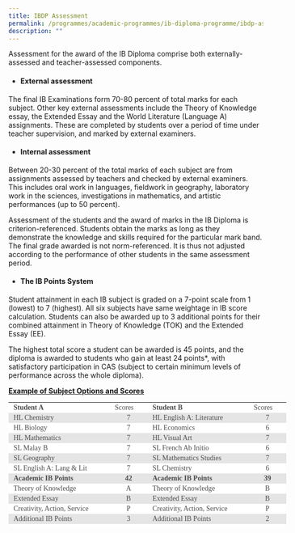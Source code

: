 ```yaml
---
title: IBDP Assessment
permalink: /programmes/academic-programmes/ib-diploma-programme/ibdp-assessment/
description: ""
---
```

Assessment for the award of the IB Diploma comprise both externally-assessed and teacher-assessed components.

*   #### External assessment
    

The final IB Examinations form 70-80 percent of total marks for each subject. Other key external assessments include the Theory of Knowledge essay, the Extended Essay and the World Literature (Language A) assignments. These are completed by students over a period of time under teacher supervision, and marked by external examiners.

*  ####  Internal assessment
    

Between 20-30 percent of the total marks of each subject are from assignments assessed by teachers and checked by external examiners. This includes oral work in languages, fieldwork in geography, laboratory work in the sciences, investigations in mathematics, and artistic performances (up to 50 percent).

Assessment of the students and the award of marks in the IB Diploma is criterion-referenced. Students obtain the marks as long as they demonstrate the knowledge and skills required for the particular mark band. The final grade awarded is not norm-referenced. It is thus not adjusted according to the performance of other students in the same assessment period.

*   #### The IB Points System
    

Student attainment in each IB subject is graded on a 7-point scale from 1 (lowest) to 7 (highest). All six subjects have same weightage in IB score calculation. Students can also be awarded up to 3 additional points for their combined attainment in Theory of Knowledge (TOK) and the Extended Essay (EE).

The highest total score a student can be awarded is 45 points, and the diploma is awarded to students who gain at least 24 points\*, with satisfactory participation in CAS (subject to certain minimum levels of performance across the whole diploma).

**<u>Example of Subject Options and Scores</u>**

<table class="ive_eobj_center iveo_table ives_tab_modern2" width="500" cellpadding="1" cellspacing="1" style="margin: auto; outline: 0px; padding: 0px; border-collapse: collapse; clear: both; border: none; color: rgb(76, 75, 75); font-family: Palatino, &quot;Palatino Linotype&quot;, &quot;Palatino LT STD&quot;, &quot;Book Antiqua&quot;, Georgia, serif; font-size: 14px; font-style: normal; font-variant-ligatures: normal; font-variant-caps: normal; font-weight: 400; letter-spacing: normal; orphans: 2; text-align: left; text-transform: none; white-space: normal; widows: 2; word-spacing: 0px; -webkit-text-stroke-width: 0px; background-color: rgb(255, 255, 255); text-decoration-thickness: initial; text-decoration-style: initial; text-decoration-color: initial; width: 550px; height: 246px;"><tbody style="margin: 0px; outline: 0px; padding: 0px;"><tr style="margin: 0px; outline: 0px; padding: 0px;"><td style="margin: 0px; outline: 0px; padding: 2px 10px; text-align: left; width: 215px;"><b style="margin: 0px; outline: 0px; padding: 0px;">Student A</b></td><td style="margin: 0px; outline: 0px; padding: 2px 10px; text-align: left; width: 60px;">Scores</td><td style="margin: 0px; outline: 0px; padding: 2px 10px; text-align: left; width: 215px;"><b style="margin: 0px; outline: 0px; padding: 0px;">Student B</b></td><td style="margin: 0px; outline: 0px; padding: 2px 10px; text-align: left; width: 60px;">Scores</td></tr><tr style="margin: 0px; outline: 0px; padding: 0px; background-color: rgb(229, 229, 229);"><td style="margin: 0px; outline: 0px; padding: 2px 10px; text-align: left;">HL Chemistry</td><td style="margin: 0px; outline: 0px; padding: 2px 10px; text-align: center;">7</td><td style="margin: 0px; outline: 0px; padding: 2px 10px; text-align: left;">HL English A: Literature</td><td style="margin: 0px; outline: 0px; padding: 2px 10px; text-align: center;">7</td></tr><tr style="margin: 0px; outline: 0px; padding: 0px;"><td style="margin: 0px; outline: 0px; padding: 2px 10px; text-align: left;">HL Biology</td><td style="margin: 0px; outline: 0px; padding: 2px 10px; text-align: center;">7</td><td style="margin: 0px; outline: 0px; padding: 2px 10px; text-align: left;">HL Economics</td><td style="margin: 0px; outline: 0px; padding: 2px 10px; text-align: center;">6</td></tr><tr style="margin: 0px; outline: 0px; padding: 0px; background-color: rgb(229, 229, 229);"><td style="margin: 0px; outline: 0px; padding: 2px 10px; text-align: left;">HL Mathematics</td><td style="margin: 0px; outline: 0px; padding: 2px 10px; text-align: center;">7</td><td style="margin: 0px; outline: 0px; padding: 2px 10px; text-align: left;">HL Visual Art</td><td style="margin: 0px; outline: 0px; padding: 2px 10px; text-align: center;">7</td></tr><tr style="margin: 0px; outline: 0px; padding: 0px;"><td style="margin: 0px; outline: 0px; padding: 2px 10px; text-align: left;">SL Malay B</td><td style="margin: 0px; outline: 0px; padding: 2px 10px; text-align: center;">7</td><td style="margin: 0px; outline: 0px; padding: 2px 10px; text-align: left;">SL French Ab Initio</td><td style="margin: 0px; outline: 0px; padding: 2px 10px; text-align: center;">6</td></tr><tr style="margin: 0px; outline: 0px; padding: 0px; background-color: rgb(229, 229, 229);"><td style="margin: 0px; outline: 0px; padding: 2px 10px; text-align: left;">SL Geography</td><td style="margin: 0px; outline: 0px; padding: 2px 10px; text-align: center;">7</td><td style="margin: 0px; outline: 0px; padding: 2px 10px; text-align: left;">SL Mathematics Studies</td><td style="margin: 0px; outline: 0px; padding: 2px 10px; text-align: center;">7</td></tr><tr style="margin: 0px; outline: 0px; padding: 0px;"><td style="margin: 0px; outline: 0px; padding: 2px 10px; text-align: left;">SL English A: Lang &amp; Lit</td><td style="margin: 0px; outline: 0px; padding: 2px 10px; text-align: center;">7</td><td style="margin: 0px; outline: 0px; padding: 2px 10px; text-align: left;">SL Chemistry</td><td style="margin: 0px; outline: 0px; padding: 2px 10px; text-align: center;">6</td></tr><tr style="margin: 0px; outline: 0px; padding: 0px; background-color: rgb(229, 229, 229);"><td style="margin: 0px; outline: 0px; padding: 2px 10px; text-align: left;"><b style="margin: 0px; outline: 0px; padding: 0px;">Academic IB Points</b></td><td style="margin: 0px; outline: 0px; padding: 2px 10px; text-align: center;"><b style="margin: 0px; outline: 0px; padding: 0px;">42</b></td><td style="margin: 0px; outline: 0px; padding: 2px 10px; text-align: left;"><strong style="margin: 0px; outline: 0px; padding: 0px;">Academic IB Points</strong></td><td style="margin: 0px; outline: 0px; padding: 2px 10px; text-align: center;"><strong style="margin: 0px; outline: 0px; padding: 0px;">39</strong></td></tr><tr style="margin: 0px; outline: 0px; padding: 0px;"><td style="margin: 0px; outline: 0px; padding: 2px 10px; text-align: left;">Theory of Knowledge</td><td style="margin: 0px; outline: 0px; padding: 2px 10px; text-align: center;">A</td><td style="margin: 0px; outline: 0px; padding: 2px 10px; text-align: left;">Theory of Knowledge</td><td style="margin: 0px; outline: 0px; padding: 2px 10px; text-align: center;">B</td></tr><tr style="margin: 0px; outline: 0px; padding: 0px; background-color: rgb(229, 229, 229);"><td style="margin: 0px; outline: 0px; padding: 2px 10px; text-align: left;">Extended Essay</td><td style="margin: 0px; outline: 0px; padding: 2px 10px; text-align: center;">B</td><td style="margin: 0px; outline: 0px; padding: 2px 10px; text-align: left;">Extended Essay</td><td style="margin: 0px; outline: 0px; padding: 2px 10px; text-align: center;">B</td></tr><tr style="margin: 0px; outline: 0px; padding: 0px;"><td style="margin: 0px; outline: 0px; padding: 2px 10px; text-align: left;">Creativity, Action, Service</td><td style="margin: 0px; outline: 0px; padding: 2px 10px; text-align: center;">P</td><td style="margin: 0px; outline: 0px; padding: 2px 10px; text-align: left;">Creativity, Action, Service</td><td style="margin: 0px; outline: 0px; padding: 2px 10px; text-align: center;">P</td></tr><tr style="margin: 0px; outline: 0px; padding: 0px; background-color: rgb(229, 229, 229);"><td style="margin: 0px; outline: 0px; padding: 2px 10px; text-align: left;">Additional IB Points</td><td style="margin: 0px; outline: 0px; padding: 2px 10px; text-align: center;">3</td><td style="margin: 0px; outline: 0px; padding: 2px 10px; text-align: left;">Additional IB Points</td><td style="margin: 0px; outline: 0px; padding: 2px 10px; text-align: center;">2</td></tr><tr style="margin: 0px; outline: 0px; padding: 0px;"><td style="margin: 0px; outline: 0px; padding: 2px 10px; text-align: left;"><b style="margin: 0px; outline: 0px; padding: 0px;">Total IB Points</b></td><td style="margin: 0px; outline: 0px; padding: 2px 10px; text-align: center;"><b style="margin: 0px; outline: 0px; padding: 0px;">45</b></td><td style="margin: 0px; outline: 0px; padding: 2px 10px; text-align: left;"><strong style="margin: 0px; outline: 0px; padding: 0px;">Total IB Points</strong></td><td style="margin: 0px; outline: 0px; padding: 2px 10px; text-align: center;"><b style="margin: 0px; outline: 0px; padding: 0px;"><br style="margin: 0px; outline: 0px; padding: 0px;">41</b></td></tr></tbody></table>